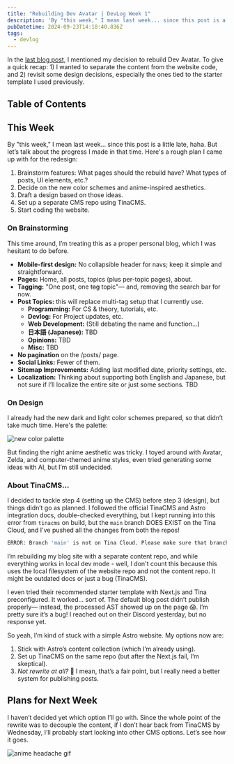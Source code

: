 ```yaml
---
title: "Rebuilding Dev Avatar | DevLog Week 1"
description: 'By "this week," I mean last week... since this post is a little late, haha. But let’s talk about the progress I made in that time.'
pubDatetime: 2024-09-23T14:18:40.836Z
tags:
  - devlog
---
```


In the [last blog post](/posts/rebuilding-dev-avatar), I mentioned my decision to rebuild Dev Avatar. To give a quick recap: 1) I wanted to separate the content from the website code, and 2) revisit some design decisions, especially the ones tied to the starter template I used previously.

## Table of Contents

## This Week

By "this week," I mean last week... since this post is a little late, haha. But let’s talk about the progress I made in that time. Here's a rough plan I came up with for the redesign:

1. Brainstorm features: What pages should the rebuild have? What types of posts, UI elements, etc.?
2. Decide on the new color schemes and anime-inspired aesthetics.
3. Draft a design based on those ideas.
4. Set up a separate CMS repo using TinaCMS.
5. Start coding the website.

### On Brainstorming

This time around, I’m treating this as a proper personal blog, which I was hesitant to do before.

- **Mobile-first design:** No collapsible header for navs; keep it simple and straightforward.
- **Pages:** Home, all posts, topics (plus per-topic pages), about.
- **Tagging:** "One post, one ~~tag~~ topic"— and, removing the search bar for now.
- **Post Topics:** this will replace multi-tag setup that I currently use.
  - **Programming:** For CS & theory, tutorials, etc.
  - **Devlog:** For Project updates, etc.
  - **Web Development:** (Still debating the name and function...)
  - **日本語 (Japanese):** TBD
  - **Opinions:** TBD
  - **Misc:** TBD
- **No pagination** on the /posts/ page.
- **Social Links:** Fewer of them.
- **Sitemap Improvements:** Adding last modified date, priority settings, etc.
- **Localization:** Thinking about supporting both English and Japanese, but not sure if I’ll localize the entire site or just some sections. TBD

### On Design

I already had the new dark and light color schemes prepared, so that didn’t take much time. Here's the palette:

![new color palette](@assets/images/new-color-pallete.png)

But finding the right anime aesthetic was tricky. I toyed around with Avatar, Zelda, and computer-themed anime styles, even tried generating some ideas with AI, but I’m still undecided.

### About TinaCMS...

I decided to tackle step 4 (setting up the CMS) before step 3 (design), but things didn’t go as planned. I followed the official TinaCMS and Astro integration docs, double-checked everything, but I kept running into this error from `tinacms` on build, but the `main` branch DOES EXIST on the Tina Cloud, and I've pushed all the changes from both the repos!

```sh
ERROR: Branch 'main' is not on Tina Cloud. Please make sure that branch 'main' exists in your repository and that you have pushed all changes to the remote.
```

I’m rebuilding my blog site with a separate content repo, and while everything works in local dev mode - well, I don't count this because this uses the local filesystem of the website repo and not the content repo. It might be outdated docs or just a bug (TinaCMS).

I even tried their recommended starter template with Next.js and Tina preconfigured. It worked... sort of. The default blog post didn’t publish properly— instead, the processed AST showed up on the page 😱. I’m pretty sure it’s a bug! I reached out on their Discord yesterday, but no response yet.

So yeah, I’m kind of stuck with a simple Astro website. My options now are:

1. Stick with Astro’s content collection (which I’m already using).
2. Set up TinaCMS on the same repo (but after the Next.js fail, I’m skeptical).
3. _Not rewrite at all?_ 🤔 I mean, that’s a fair point, but I really need a better system for publishing posts.

## Plans for Next Week

I haven’t decided yet which option I’ll go with. Since the whole point of the rewrite was to decouple the content, if I don’t hear back from TinaCMS by Wednesday, I’ll probably start looking into other CMS options. Let’s see how it goes.

![anime headache gif](https://media1.tenor.com/m/kYPq0Rm6LkIAAAAC/thinking-headache.gif)
